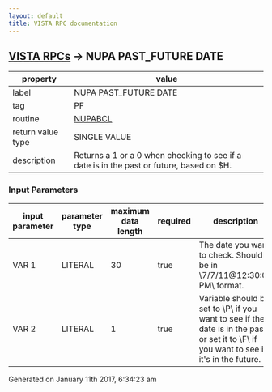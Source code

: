 ```yaml
---
layout: default
title: VISTA RPC documentation
---
```




## [VISTA RPCs](TableOfContent.md) &#8594; NUPA PAST_FUTURE DATE 

 property | value 
--- | --- 
 label | NUPA PAST_FUTURE DATE
 tag | PF
 routine | [NUPABCL](http://code.osehra.org/dox/Routine_NUPABCL_source.html)
 return value type | SINGLE VALUE
 description | Returns a 1 or a 0 when checking to see if a date is in the past or future, based on $H.  

### Input Parameters

| input parameter | parameter type | maximum data length | required | description | 
| --- | --- | --- | --- | --- | 
| VAR 1 | LITERAL | 30 | true | The date you want to check.  Should be in \7/7/11@12:30:00 PM\ format. | 
| VAR 2 | LITERAL | 1 | true | Variable should be set to \P\ if you want to see if the date is in the past, or set it to \F\ if you want to see if it's in the future. | 




Generated on January 11th 2017, 6:34:23 am